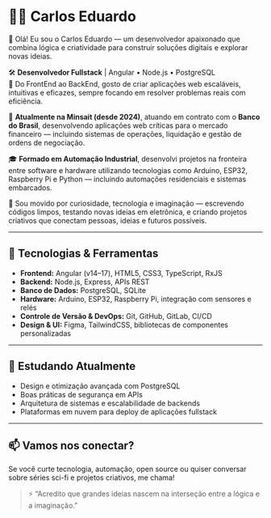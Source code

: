 # 👨‍💻 Carlos Eduardo

👋 Olá! Eu sou o Carlos Eduardo — um desenvolvedor apaixonado que combina lógica e criatividade para construir soluções digitais e explorar novas ideias.

🛠️ **Desenvolvedor Fullstack** | Angular • Node.js • PostgreSQL  
🔁 Do FrontEnd ao BackEnd, gosto de criar aplicações web escaláveis, intuitivas e eficazes, sempre focando em resolver problemas reais com eficiência.

🏦 **Atualmente na Minsait (desde 2024)**, atuando em contrato com o **Banco do Brasil**, desenvolvendo aplicações web críticas para o mercado financeiro — incluindo sistemas de operações, liquidação e gestão de ordens de negociação.

🎓 **Formado em Automação Industrial**, desenvolvi projetos na fronteira entre software e hardware utilizando tecnologias como Arduino, ESP32, Raspberry Pi e Python — incluindo automações residenciais e sistemas embarcados.

🌌 Sou movido por curiosidade, tecnologia e imaginação — escrevendo códigos limpos, testando novas ideias em eletrônica, e criando projetos criativos que conectam pessoas, ideias e futuros possíveis.

---

## 🚀 Tecnologias & Ferramentas

- **Frontend:** Angular (v14–17), HTML5, CSS3, TypeScript, RxJS  
- **Backend:** Node.js, Express, APIs REST  
- **Banco de Dados:** PostgreSQL, SQLite  
- **Hardware:** Arduino, ESP32, Raspberry Pi, integração com sensores e relés  
- **Controle de Versão & DevOps:** Git, GitHub, GitLab, CI/CD  
- **Design & UI:** Figma, TailwindCSS, bibliotecas de componentes personalizadas

---

## 🌱 Estudando Atualmente

- Design e otimização avançada com PostgreSQL  
- Boas práticas de segurança em APIs  
- Arquitetura de sistemas e escalabilidade de backends  
- Plataformas em nuvem para deploy de aplicações fullstack

---

## 📫 Vamos nos conectar?

Se você curte tecnologia, automação, open source ou quiser conversar sobre séries sci-fi e projetos criativos, me chama!

> ⚡ “Acredito que grandes ideias nascem na interseção entre a lógica e a imaginação.”
